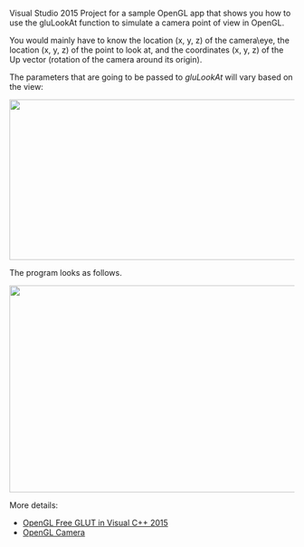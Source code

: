 Visual Studio 2015 Project for a sample OpenGL app that shows you how to use the gluLookAt function to simulate a camera point of view in OpenGL. 

You would mainly have to know the location (x, y, z) of the camera\eye, the location (x, y, z) of the point to look at, and the coordinates (x, y, z) of the Up vector (rotation of the camera around its origin). 

The parameters that are going to be passed to <em>gluLookAt </em>will vary based on the view:

<img title="Camera Views Table" src="http://alibad.files.wordpress.com/2010/05/cameraviewstable.png" alt="" width="510" height="283" />

The program looks as follows.

<img title="OpenGL Camera Views" src="http://alibad.files.wordpress.com/2010/05/cameraviews.png" alt="" width="510" height="365" />

More details: 

* [OpenGL Free GLUT in Visual C++ 2015](http://mycodelog.com/2015/10/08/opengl-freeglut-in-visual-studio-2015/)
* [OpenGL Camera](http://mycodelog.com/2010/05/28/glcamera/)
